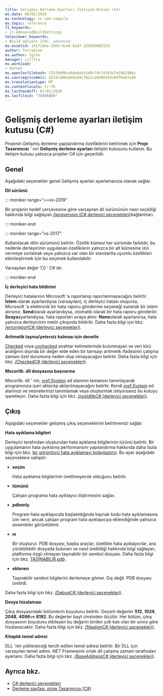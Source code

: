 ```yaml
---
title: Gelişmiş Derleme Ayarları İletişim Kutusu (C#)
ms.date: 08/05/2019
ms.technology: vs-ide-compile
ms.topic: reference
f1_keywords:
- cs.AdvancedBuildSettings
helpviewer_keywords:
- Build options [C#], advanced
ms.assetid: 141f2dee-1563-4ce6-ba37-32920b082519
author: TerryGLee
ms.author: tglee
manager: jillfra
ms.workload:
- dotnet
ms.openlocfilehash: f25f9d96cd8de8dcb140c79c7dfb3a7a5981986c
ms.sourcegitcommit: d233ca00ad45e50cf62cca0d0b95dc69f0a87ad6
ms.translationtype: MT
ms.contentlocale: tr-TR
ms.lasthandoff: 01/01/2020
ms.locfileid: "75595858"
---
```

# <a name="advanced-build-settings-dialog-box-c"></a>Gelişmiş derleme ayarları iletişim kutusu (C#)

Projenin Gelişmiş derleme yapılandırma özelliklerini belirtmek için **Proje Tasarımcısı** ' nın **Gelişmiş derleme ayarları** iletişim kutusunu kullanın. Bu iletişim kutusu yalnızca projeler C# için geçerlidir.

## <a name="general"></a>Genel

Aşağıdaki seçenekler genel Gelişmiş ayarları ayarlamanıza olanak sağlar.

**Dil sürümü**

::: moniker range=">=vs-2019"

Bir projenin hedef çerçevesine göre varsayılan dil sürümünün nasıl seçildiği hakkında bilgi sağlayan [/langversion (C# derleyici seçenekleri)](/dotnet/csharp/language-reference/compiler-options/langversion-compiler-option)bağlantıları.

::: moniker-end

::: moniker range="vs-2017"

Kullanılacak dilin sürümünü belirtir. Özellik kümesi her sürümde farklıdır, bu nedenle derleyicinin uygulanan özelliklerin yalnızca bir alt kümesine izin vermeye zorlamak veya yalnızca var olan bir standartta uyumlu özellikleri etkinleştirmek için bu seçenek kullanılabilir.

Varsayılan değer 7,0 ' C# dir.

::: moniker-end

**İç derleyici hata bildirimi**

Derleyici hatalarının Microsoft 'a raporlanıp raporlanmayacağını belirtir. **İstem** olarak ayarlandıysa (varsayılan), iç derleyici hatası oluşursa, Microsoft 'a elektronik bir hata raporu gönderme seçeneği sunarak bir istem alırsınız. **Send**olarak ayarlandıysa, otomatik olarak bir hata raporu gönderilir. **Sıraya**ayarlandıysa, hata raporları sıraya alınır. **None**olarak ayarlanırsa, hata yalnızca derleyicinin metin çıkışında bildirilir. Daha fazla bilgi için bkz. [/errorreportC# (derleyici seçenekleri)](/dotnet/csharp/language-reference/compiler-options/errorreport-compiler-option).

**Aritmetik taşma/yetersiz kalması için denetle**

[Checked](/dotnet/csharp/language-reference/keywords/checked) veya [unchecked](/dotnet/csharp/language-reference/keywords/unchecked) anahtar kelimelerinde bulunmayan ve veri türü aralığının dışında bir değer elde eden bir tamsayı aritmetik ifadesinin çalışma zamanı özel durumuna neden olup olmayacağını belirtir. Daha fazla bilgi için bkz. [/CheckedC# (derleyici seçenekleri)](/dotnet/csharp/language-reference/compiler-options/checked-compiler-option).

**Mscorlib. dll dosyasına başvurma**

Mscorlib. dll ' nin, <xref:System> ad alanının tamamını tanımlayarak programınıza içeri aktarılıp aktarılmayacağını belirtir. Kendi <xref:System> ad alanınızı ve nesnelerinizi tanımlamak veya oluşturmak istiyorsanız bu kutuyu işaretleyin. Daha fazla bilgi için bkz. [/nostdlibC# (derleyici seçenekleri)](/dotnet/csharp/language-reference/compiler-options/nostdlib-compiler-option).

## <a name="output"></a>Çıkış

Aşağıdaki seçenekler gelişmiş çıkış seçeneklerini belirtmenizi sağlar.

**Hata ayıklama bilgileri**

Derleyici tarafından oluşturulan hata ayıklama bilgilerinin türünü belirtir. Bir uygulamanın hata ayıklama performansını yapılandırma hakkında daha fazla bilgi için bkz. [bir görüntüyü hata ayıklamayı kolaylaştırın](/dotnet/framework/debug-trace-profile/making-an-image-easier-to-debug). Bu ayar aşağıdaki seçeneklere sahiptir:

- **seçim**

   Hata ayıklama bilgilerinin üretilmeyecek olduğunu belirtir.

- **tümünü**

   Çalışan programa hata ayıklayıcı iliştirmesini sağlar.

- **pdbonly**

   Program hata ayıklayıcıda başlatıldığında kaynak kodu hata ayıklamasına izin verir, ancak çalışan program hata ayıklayıcıya eklendiğinde yalnızca assembler görüntülenir.

- **ın**

   Bir oluşturur. PDB dosyası, başka araçlar, özellikle hata ayıklayıcılar, ana yürütülebilir dosyada bulunan ve nasıl üretildiği hakkında bilgi sağlayan, platforma özgü olmayan taşınabilir bir sembol dosyası. Daha fazla bilgi için bkz. [TAŞINABILIR pdb](https://github.com/dotnet/core/blob/master/Documentation/diagnostics/portable_pdb.md) .

- **eklenen**

   Taşınabilir sembol bilgilerini derlemeye gömer. Dış değil. PDB dosyası üretildi.

Daha fazla bilgi için bkz. [/DebugC# (derleyici seçenekleri)](/dotnet/csharp/language-reference/compiler-options/debug-compiler-option).

**Dosya hizalaması**

Çıkış dosyasındaki bölümlerin boyutunu belirtir. Geçerli değerler **512**, **1024**, **2048**, **4096**ve **8192**. Bu değerler bayt cinsinden ölçülür. Her bölüm, çıkış dosyasının boyutunu etkileyen bu değerin birden çok katı olan bir sınıra göre hizalanacaktır. Daha fazla bilgi için bkz. [/filealignC# (derleyici seçenekleri)](/dotnet/csharp/language-reference/compiler-options/filealign-compiler-option).

**Kitaplık temel adresi**

DLL 'nin yükleneceği tercih edilen temel adresi belirtir. Bir DLL için varsayılan temel adres .NET Framework ortak dil çalışma zamanı tarafından ayarlanır. Daha fazla bilgi için bkz. [/BaseAddressC# (derleyici seçenekleri)](/dotnet/csharp/language-reference/compiler-options/baseaddress-compiler-option).

## <a name="see-also"></a>Ayrıca bkz.

- [C# derleyici seçenekleri](/dotnet/csharp/language-reference/compiler-options/index)
- [Derleme sayfası, proje Tasarımcısı (C#)](../../ide/reference/build-page-project-designer-csharp.md)
